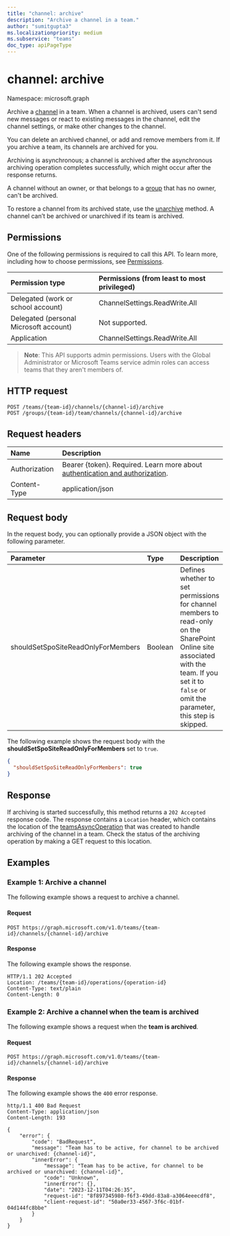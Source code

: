 ```yaml
---
title: "channel: archive"
description: "Archive a channel in a team."
author: "sumitgupta3"
ms.localizationpriority: medium
ms.subservice: "teams"
doc_type: apiPageType
---
```


# channel: archive

Namespace: microsoft.graph

Archive a [channel](../resources/channel.md) in a team. When a channel is archived, users can't send new messages or react to existing messages in the channel, edit the channel settings, or make other changes to the channel.

You can delete an archived channel, or add and remove members from it. If you archive a team, its channels are archived for you.

Archiving is asynchronous; a channel is archived after the asynchronous archiving operation completes successfully, which might occur after the response returns.

A channel without an owner, or that belongs to a [group](../resources/group.md) that has no owner, can't be archived.

To restore a channel from its archived state, use the [unarchive](channel-unarchive.md) method. A channel can’t be archived or unarchived if its team is archived.

## Permissions
One of the following permissions is required to call this API. To learn more, including how to choose permissions, see [Permissions](/graph/permissions-reference).

|Permission type      | Permissions (from least to most privileged)              |
|:--------------------|:---------------------------------------------------------|
|Delegated (work or school account) | ChannelSettings.ReadWrite.All |
|Delegated (personal Microsoft account) | Not supported.    |
|Application | ChannelSettings.ReadWrite.All |

> **Note**: This API supports admin permissions. Users with the Global Administrator or Microsoft Teams service admin roles can access teams that they aren't members of.

## HTTP request
<!-- { "blockType": "ignored" } -->
```http
POST /teams/{team-id}/channels/{channel-id}/archive
POST /groups/{team-id}/team/channels/{channel-id}/archive
```

## Request headers

| Name       |Description|
|:---------------|:--------|
|Authorization|Bearer {token}. Required. Learn more about [authentication and authorization](/graph/auth/auth-concepts).|
| Content-Type  | application/json  |

## Request body

In the request body, you can optionally provide a JSON object with the following parameter.

| Parameter	   | Type	|Description|
|:---------------|:--------|:----------|
|shouldSetSpoSiteReadOnlyForMembers|Boolean|Defines whether to set permissions for channel members to read-only on the SharePoint Online site associated with the team. If you set it to `false` or omit the parameter, this step is skipped.|

The following example shows the request body with the **shouldSetSpoSiteReadOnlyForMembers** set to `true`.

```json
{
  "shouldSetSpoSiteReadOnlyForMembers": true
}
```

## Response

If archiving is started successfully, this method returns a `202 Accepted` response code. The response contains a `Location` header, which contains the location of the [teamsAsyncOperation](../resources/teamsasyncoperation.md) that was created to handle archiving of the channel in a team. Check the status of the archiving operation by making a GET request to this location.

## Examples

### Example 1: Archive a channel

The following example shows a request to archive a channel.

#### Request

<!-- {
  "blockType": "request",
  "name": "archive_channel"
}-->
```http
POST https://graph.microsoft.com/v1.0/teams/{team-id}/channels/{channel-id}/archive
```

#### Response

The following example shows the response.
<!-- {
  "blockType": "response",
  "name": "archive_channel"
}-->
```http
HTTP/1.1 202 Accepted
Location: /teams/{team-id}/operations/{operation-id}
Content-Type: text/plain
Content-Length: 0
```

### Example 2: Archive a channel when the team is archived

The following example shows a request when the **team is archived**.

#### Request

<!-- { "blockType": "ignored" } -->
```http
POST https://graph.microsoft.com/v1.0/teams/{team-id}/channels/{channel-id}/archive
```

#### Response
The following example shows the `400` error response.

<!-- { "blockType": "ignored" } -->

```http
http/1.1 400 Bad Request
Content-Type: application/json
Content-Length: 193

{
    "error": {
        "code": "BadRequest",
        "message": "Team has to be active, for channel to be archived or unarchived: {channel-id}",
        "innerError": {
            "message": "Team has to be active, for channel to be archived or unarchived: {channel-id}",
            "code": "Unknown",
            "innerError": {},
            "date": "2023-12-11T04:26:35",
            "request-id": "8f897345980-f6f3-49dd-83a8-a3064eeecdf8",
            "client-request-id": "50a0er33-4567-3f6c-01bf-04d144fc8bbe"
        }
    }
}

```
